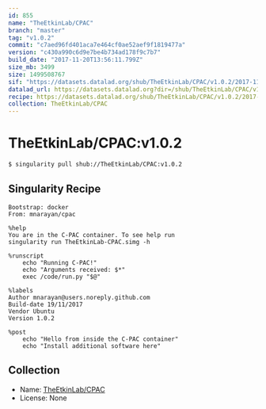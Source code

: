 ```yaml
---
id: 855
name: "TheEtkinLab/CPAC"
branch: "master"
tag: "v1.0.2"
commit: "c7aed96fd401aca7e464cf0ae52aef9f1819477a"
version: "c430a990c6d9e7be4b734ad178f9c7b7"
build_date: "2017-11-20T13:56:11.799Z"
size_mb: 3499
size: 1499508767
sif: "https://datasets.datalad.org/shub/TheEtkinLab/CPAC/v1.0.2/2017-11-20-c7aed96f-c430a990/c430a990c6d9e7be4b734ad178f9c7b7.simg"
datalad_url: https://datasets.datalad.org?dir=/shub/TheEtkinLab/CPAC/v1.0.2/2017-11-20-c7aed96f-c430a990/
recipe: https://datasets.datalad.org/shub/TheEtkinLab/CPAC/v1.0.2/2017-11-20-c7aed96f-c430a990/Singularity
collection: TheEtkinLab/CPAC
---
```


# TheEtkinLab/CPAC:v1.0.2

```bash
$ singularity pull shub://TheEtkinLab/CPAC:v1.0.2
```

## Singularity Recipe

```singularity
Bootstrap: docker
From: mnarayan/cpac

%help
You are in the C-PAC container. To see help run
singularity run TheEtkinLab-CPAC.simg -h

%runscript
    echo "Running C-PAC!"
    echo "Arguments received: $*"
    exec /code/run.py "$@"

%labels
Author mnarayan@users.noreply.github.com
Build-date 19/11/2017
Vendor Ubuntu
Version 1.0.2

%post
    echo "Hello from inside the C-PAC container"
    echo "Install additional software here"
```

## Collection

 - Name: [TheEtkinLab/CPAC](https://github.com/TheEtkinLab/CPAC)
 - License: None

